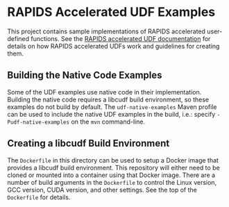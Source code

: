 # RAPIDS Accelerated UDF Examples

This project contains sample implementations of RAPIDS accelerated
user-defined functions. See the
[RAPIDS accelerated UDF documentation](../docs/additional-functionality/rapids-udfs.md) for details
on how RAPIDS accelerated UDFs work and guidelines for creating them.

## Building the Native Code Examples

Some of the UDF examples use native code in their implementation.
Building the native code requires a libcudf build environment, so these
examples do not build by default. The `udf-native-examples` Maven profile
can be used to include the native UDF examples in the build, i.e.: specify
 `-Pudf-native-examples` on the `mvn` command-line.

## Creating a libcudf Build Environment

The `Dockerfile` in this directory can be used to setup a Docker image that
provides a libcudf build environment. This repository will either need to be
cloned or mounted into a container using that Docker image.
There are a number of build arguments in the `Dockerfile` to control the
Linux version, GCC version, CUDA version, and other settings. See the top of
the `Dockerfile` for details.
